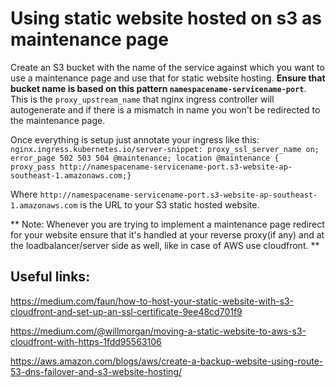 # Using static website hosted on s3 as maintenance page

Create an S3 bucket with the name of the service against which you want to use a maintenance page and use that for static 
website hosting. **Ensure that bucket name is based on this pattern `namespacename-servicename-port`**. This is the 
`proxy_upstream_name` that nginx ingress controller will autogenerate and if there is a mismatch in name you won't be 
redirected to the maintenance page. 

Once everything is setup just annotate your ingress like this:
`nginx.ingress.kubernetes.io/server-snippet: proxy_ssl_server_name on; error_page 502 503 504 @maintenance; location @maintenance { proxy_pass http://namespacename-servicename-port.s3-website-ap-southeast-1.amazonaws.com;}`

Where `http://namespacename-servicename-port.s3-website-ap-southeast-1.amazonaws.com` is the URL to your S3 static hosted 
website.

** Note: Whenever you are trying to implement a maintenance page redirect for your website ensure that it's handled at your 
reverse proxy(if any) and at the loadbalancer/server side as well, like in case of AWS use cloudfront. **


## Useful links:

https://medium.com/faun/how-to-host-your-static-website-with-s3-cloudfront-and-set-up-an-ssl-certificate-9ee48cd701f9

https://medium.com/@willmorgan/moving-a-static-website-to-aws-s3-cloudfront-with-https-1fdd95563106

https://aws.amazon.com/blogs/aws/create-a-backup-website-using-route-53-dns-failover-and-s3-website-hosting/
